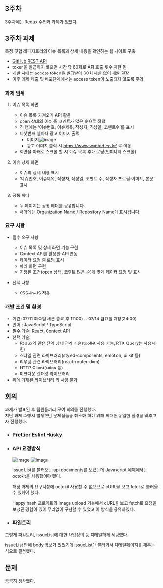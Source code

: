 ## 3주차

3주차에는 Redux 수업과 과제가 있었다.

## 3주차 과제

특정 깃헙 레파지토리의 이슈 목록과 상세 내용을 확인하는 웹 사이트 구축

- [GitHub REST API](https://docs.github.com/en/rest)
- token을 발급하지 않으면 시간 당 60회로 API 호출 횟수 제한 됨
- 개발 시에는 access token을 발급받아 60회 제한 없이 개발 권장
- 이후 과제 제출 및 배포단계에서는 access token이 노출되지 않도록 주의

### 과제 범위

1. 이슈 목록 화면

   - 이슈 목록 가져오기 API 활용
   - open 상태의 이슈 중 코멘트가 많은 순으로 정렬
   - 각 행에는 ‘이슈번호, 이슈제목, 작성자, 작성일, 코멘트수’를 표시
   - 다섯번째 셀마다 광고 이미지 출력
     - 이미지![image](/images/wanted/wanted-pre-onboarding-3_2.webp)
     - 광고 이미지 클릭 시 https://www.wanted.co.kr/ 로 이동
   - 화면을 아래로 스크롤 할 시 이슈 목록 추가 로딩(인피니티 스크롤)

2. 이슈 상세 화면
   - 이슈의 상세 내용 표시
   - ‘이슈번호, 이슈제목, 작성자, 작성일, 코멘트 수, 작성자 프로필 이미지, 본문' 표시
3. 공통 헤더
   - 두 페이지는 공통 헤더를 공유합니다.
   - 헤더에는 Organization Name / Repository Name이 표시됩니다.

### 요구 사항

- 필수 요구 사항

  - 이슈 목록 및 상세 화면 기능 구현
  - Context API를 활용한 API 연동
  - 데이터 요청 중 로딩 표시
  - 에러 화면 구현
  - 지정된 조건(open 상태, 코멘트 많은 순)에 맞게 데이터 요청 및 표시

- 선택 사항
  - CSS-in-JS 적용

### 개발 조건 및 환경

- 기간: 07/11 화요일 세션 종료 후(17:00) ~ 07/14 금요일 자정(24:00)
- 언어 : JavaScript / TypeScript
- 필수 기술: React, Context API
- 선택 기술:
  - Redux와 같은 전역 상태 관리 기술(toolkit 사용 가능, RTK-Query는 사용제한)
  - 스타일 관련 라이브러리(styled-components, emotion, ui kit 등)
  - 라우팅 관련 라이브러리(react-router-dom)
  - HTTP Client(axios 등)
  - 마크다운 렌더링 라이브러리
- 위에 기재된 라이브러리 외 사용 불가

## 회의

과제가 발표된 후 팀원들끼리 모여 회의를 진행했다.  
지난 과제 수행시 발생했던 문제점들을 최소화 하기 위해 최대한 동일한 환경을 맞추고자 진행했다.

- ### Prettier Eslint Husky

- ### API 요청방식

  ![image](/images/wanted/wanted-pre-onboarding-3_3.png)
  ![image](/images/wanted/wanted-pre-onboarding-3_4.png)

  Issue List를 불러오는 api documents를 보았는데 Javascript 예제에서는 octokit을 사용했어야 됐다.

  해당 과제의 요구사항에 octokit 사용할 수 없으므로 cURL을 보고 fetch로 불러올 수 있어야 했다.

  Happy hash 프로젝트의 image upload 기능에서 cURL을 보고 fetch로 요청을 보냈던 경험이 있어 무리없이 구현할 수 있었고 이 방식을 공유하였다.

- ### 파일트리

그렇게 파일트리, issueList에 대한 타입정의 등 디테일하게 세팅했다.

issueList 안에 body 정보가 있었기에 issueList만 불러와서 디테일페이지를 채우는 식으로 결정했다.

## 문제

곰곰히 생각했다.
